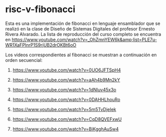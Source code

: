 # risc-v-fibonacci
Esta es una implementación de fibonacci en lenguaje ensamblador que se realizó en la clase de Diseño de Sistemas Digitales del profesor Ernesto Rivera Alvarado. La lista de reproducción del curso completo se encuentra en  https://www.youtube.com/watch?v=_OhZmnYEW6k&amp;list=PLE7u-WR1XaFPlnrP1S9rjUB2drOKBt6oO

Los videos correspondientes al fibonacci se muestran a continuación en orden secuencial:

1) https://www.youtube.com/watch?v=0UO6JFTSpH4
   
2) https://www.youtube.com/watch?v=aAh4b9Mn2kY
   
3) https://www.youtube.com/watch?v=1dNluv45x3o
   
4) https://www.youtube.com/watch?v=0DAHHLhouRo
   
5) https://www.youtube.com/watch?v=5m5TvDjeIek
    
6) https://www.youtube.com/watch?v=CqD8QVEFxwU
    
7) https://www.youtube.com/watch?v=BiKgghAuSw4
